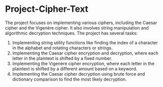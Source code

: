 # Project-Cipher-Text
The project focuses on implementing various ciphers, including the Caesar cipher and the Vigenère cipher. It also involves string manipulation and algorithmic decryption techniques. The project has several tasks:
1. Implementing string utility functions like finding the index of a character in the alphabet and rotating characters or strings.
2. Implementing the Caesar cipher encryption and decryption, where  each letter in the plaintext is shifted by a fixed number.
3. Implementing the Vigenère cipher encryption, where each letter in the plaintext is shifted by a different amount based on a keyword.
4. Implementing the Caesar cipher decryption using brute force and dictionary comparison to find the most likely decryption.
